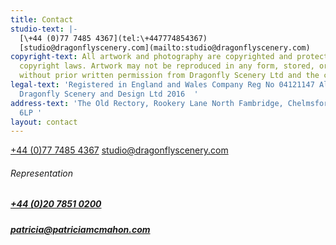 ```yaml
---
title: Contact
studio-text: |-
  [\+44 (0)77 7485 4367](tel:\+447774854367)
  [studio@dragonflyscenery.com](mailto:studio@dragonflyscenery.com)
copyright-text: All artwork and photography are copyrighted and protected under international
  copyright laws. Artwork may not be reproduced in any form, stored, or manipulated
  without prior written permission from Dragonfly Scenery Ltd and the copyright holders.
legal-text: 'Registered in England and Wales Company Reg No 04121147 All rights reserved
  Dragonfly Scenery and Design Ltd 2016  '
address-text: 'The Old Rectory, Rookery Lane North Fambridge, Chelmsford, Essex CM3
  6LP '
layout: contact
---
```


[\+44 (0)77 7485 4367](tel:\+447774854367)
[studio@dragonflyscenery.com](mailto:studio@dragonflyscenery.com)

###### Representation

##### [\+44 (0)20 7851 0200](tel:\+442078510200)

##### [patricia@patriciamcmahon.com](mailto:patricia@patriciamcmahon.com)